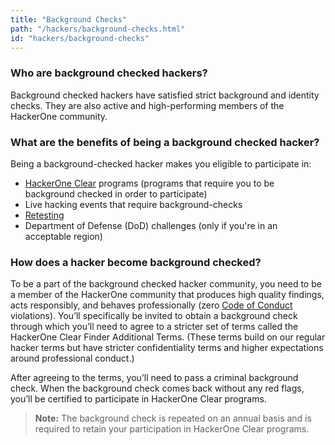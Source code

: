```yaml
---
title: "Background Checks"
path: "/hackers/background-checks.html"
id: "hackers/background-checks"
---
```


### Who are background checked hackers?
Background checked hackers have satisfied strict background and identity checks. They are also active and high-performing members of the HackerOne community.

### What are the benefits of being a background checked hacker?
Being a background-checked hacker makes you eligible to participate in:
* [HackerOne Clear](/hackers/hackerone-clear.html) programs (programs that require you to be background checked in order to participate)
* Live hacking events that require background-checks
* [Retesting](/hackers/retesting.html)
* Department of Defense (DoD) challenges (only if you're in an acceptable region)

### How does a hacker become background checked?
To be a part of the background checked hacker community, you need to be a member of the HackerOne community that produces high quality findings, acts responsibly, and behaves professionally (zero [Code of Conduct](https://hackerone.com/disclosure-guidelines) violations). You’ll specifically be invited to obtain a background check through which you’ll need to agree to a stricter set of terms called the HackerOne Clear Finder Additional Terms. (These terms build on our regular hacker terms but have stricter confidentiality terms and higher expectations around professional conduct.)

After agreeing to the terms, you’ll need to pass a criminal background check. When the background check comes back without any red flags, you’ll be certified to participate in HackerOne Clear programs.

><b>Note:</b> The background check is repeated on an annual basis and is required to retain your participation in HackerOne Clear programs.
